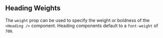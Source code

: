 ## Heading Weights

The `weight` prop can be used to specify the weight or boldness of the `<Heading />` component. Heading components default to a `font-weight` of `700`.
